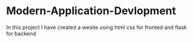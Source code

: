 # Modern-Application-Devlopment
In this project I have created a wesite using html css for fronted and flask for backend 
